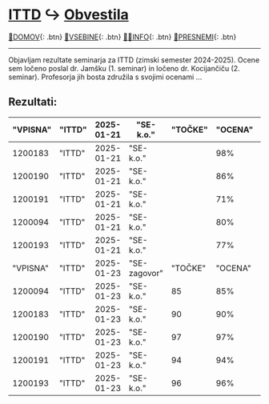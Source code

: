# [ITTD](../index.md) ↪ [Obvestila](./index.md)
[🏡DOMOV](../index.md){: .btn}
[📝VSEBINE](../Vsebine/index.md){: .btn}
[👨‍🎓INFO](../info.md){: .btn}
[💾PRESNEMI](../Presnemi/index.md){: .btn}

---
 
Objavljam rezultate seminarja za ITTD (zimski semester 2024-2025). Ocene sem ločeno poslal dr. Jamšku (1. seminar) in ločeno dr. Kocijančiču (2. seminar). Profesorja jih bosta združila s svojimi ocenami ...

## Rezultati:

| "VPISNA" | "ITTD" | 2025-01-21 | "SE-k.o." | "TOČKE" | "OCENA" | "KOMENTAR" |
| ---- | ---- | ---- | ---- | ---- | ---- | ---- |
| 1200183 | "ITTD" | 2025-01-21 | "SE-k.o." |  | 98% | "SE1-JJ" |
| 1200190 | "ITTD" | 2025-01-21 | "SE-k.o." |  | 86% | "SE1-JJ" |
| 1200191 | "ITTD" | 2025-01-21 | "SE-k.o." |  | 71% | "SE1-JJ" |
| 1200094 | "ITTD" | 2025-01-21 | "SE-k.o." |  | 80% | "SE1-JJ" |
| 1200193 | "ITTD" | 2025-01-21 | "SE-k.o." |  | 77% | "SE1-JJ" |
| "VPISNA" | "ITTD" | 2025-01-23 | "SE-zagovor" | "TOČKE" | "OCENA" | "KOMENTAR" |
| 1200094 | "ITTD" | 2025-01-23 | "SE-k.o." | 85 | 85% | "SE2-SK" |
| 1200183 | "ITTD" | 2025-01-23 | "SE-k.o." | 90 | 90% | "SE2-SK" |
| 1200190 | "ITTD" | 2025-01-23 | "SE-k.o." | 97 | 97% | "SE2-SK" |
| 1200191 | "ITTD" | 2025-01-23 | "SE-k.o." | 94 | 94% | "SE2-SK" |
| 1200193 | "ITTD" | 2025-01-23 | "SE-k.o." | 96 | 96% | "SE2-SK" |


